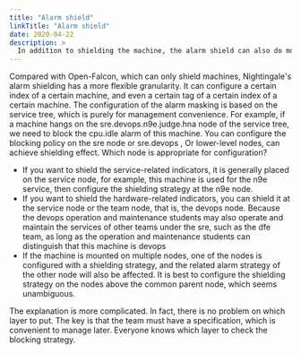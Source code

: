```yaml
---
title: "Alarm shield"
linkTitle: "Alarm shield"
date: 2020-04-22
description: >
  In addition to shielding the machine, the alarm shield can also do more fine-grained shielding strategies. For example, you can specify monitoring indicators and a certain label.
---
```


Compared with Open-Falcon, which can only shield machines, Nightingale's alarm shielding has a more flexible granularity. It can configure a certain index of a certain machine, and even a certain tag of a certain index of a certain machine.
The configuration of the alarm masking is based on the service tree, which is purely for management convenience. For example, if a machine hangs on the sre.devops.n9e.judge.hna node of the service tree, we need to block the cpu.idle alarm of this machine. You can configure the blocking policy on the sre node or sre.devops , Or lower-level nodes, can achieve shielding effect.
Which node is appropriate for configuration?

- If you want to shield the service-related indicators, it is generally placed on the service node, for example, this machine is used for the n9e service, then configure the shielding strategy at the n9e node.
- If you want to shield the hardware-related indicators, you can shield it at the service node or the team node, that is, the devops node. Because the devops operation and maintenance students may also operate and maintain the services of other teams under the sre, such as the dfe team, as long as the operation and maintenance students can distinguish that this machine is devops
- If the machine is mounted on multiple nodes, one of the nodes is configured with a shielding strategy, and the related alarm strategy of the other node will also be affected. It is best to configure the shielding strategy on the nodes above the common parent node, which seems unambiguous.

The explanation is more complicated. In fact, there is no problem on which layer to put. The key is that the team must have a specification, which is convenient to manage later. Everyone knows which layer to check the blocking strategy.